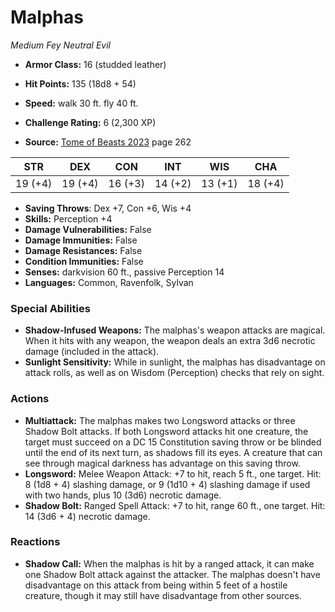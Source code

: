 # Malphas

*Medium* *Fey* *Neutral Evil*

- **Armor Class:** 16 (studded leather)
- **Hit Points:** 135 (18d8 + 54)
- **Speed:** walk 30 ft. fly 40 ft.

- **Challenge Rating:** 6 (2,300 XP)
- **Source:** [Tome of Beasts 2023](https://koboldpress.com/kpstore/product/tome-of-beasts-1-2023-edition/) page 262

| STR | DEX | CON | INT | WIS | CHA |
| --- | --- | --- | --- | --- | --- |
| 19 (+4) | 19 (+4) | 16 (+3) | 14 (+2) | 13 (+1) | 18 (+4) |

- **Saving Throws**: Dex +7, Con +6, Wis +4
- **Skills:** Perception +4
- **Damage Vulnerabilities:** False
- **Damage Immunities:** False
- **Damage Resistances:** False
- **Condition Immunities:** False
- **Senses:** darkvision 60 ft., passive Perception 14
- **Languages:** Common, Ravenfolk, Sylvan

### Special Abilities

- **Shadow-Infused Weapons:** The malphas's weapon attacks are magical. When it hits with any weapon, the weapon deals an extra 3d6 necrotic damage (included in the attack).
- **Sunlight Sensitivity:** While in sunlight, the malphas has disadvantage on attack rolls, as well as on Wisdom (Perception) checks that rely on sight.

### Actions

- **Multiattack:** The malphas makes two Longsword attacks or three Shadow Bolt attacks. If both Longsword attacks hit one creature, the target must succeed on a DC 15 Constitution saving throw or be blinded until the end of its next turn, as shadows fill its eyes. A creature that can see through magical darkness has advantage on this saving throw.
- **Longsword:** Melee Weapon Attack: +7 to hit, reach 5 ft., one target. Hit: 8 (1d8 + 4) slashing damage, or 9 (1d10 + 4) slashing damage if used with two hands, plus 10 (3d6) necrotic damage.
- **Shadow Bolt:** Ranged Spell Attack: +7 to hit, range 60 ft., one target. Hit: 14 (3d6 + 4) necrotic damage.

### Reactions

- **Shadow Call:** When the malphas is hit by a ranged attack, it can make one Shadow Bolt attack against the attacker. The malphas doesn't have disadvantage on this attack from being within 5 feet of a hostile creature, though it may still have disadvantage from other sources.
